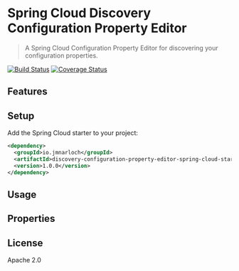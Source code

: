 # Spring Cloud Discovery Configuration Property Editor

> A Spring Cloud Configuration Property Editor for discovering your configuration properties.

[![Build Status](https://travis-ci.org/jmnarloch/discovery-configuration-property-editor-spring-cloud-starter.svg?branch=master)](https://travis-ci.org/jmnarloch/discovery-configuration-property-editor-spring-cloud-starter)
[![Coverage Status](https://coveralls.io/repos/jmnarloch/discovery-configuration-property-editor-spring-cloud-starter/badge.svg?branch=master&service=github)](https://coveralls.io/github/jmnarloch/discovery-configuration-property-editor-spring-cloud-starter?branch=master)

## Features

## Setup

Add the Spring Cloud starter to your project:

```xml
<dependency>
  <groupId>io.jmnarloch</groupId>
  <artifactId>discovery-configuration-property-editor-spring-cloud-starter</artifactId>
  <version>1.0.0</version>
</dependency>
```

## Usage

## Properties

## License

Apache 2.0